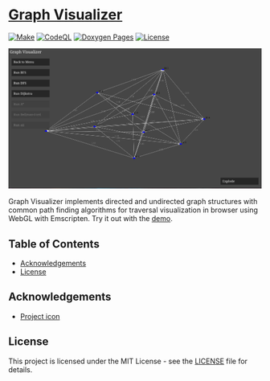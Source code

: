 # [Graph Visualizer](https://milosz275.github.io/graph-visualizer/demo)

[![Make](https://github.com/milosz275/graph-visualizer/actions/workflows/makefile.yml/badge.svg)](https://github.com/milosz275/graph-visualizer/actions/workflows/makefile.yml)
[![CodeQL](https://github.com/milosz275/graph-visualizer/actions/workflows/codeql.yml/badge.svg)](https://github.com/milosz275/graph-visualizer/actions/workflows/codeql.yml)
[![Doxygen Pages](https://github.com/milosz275/graph-visualizer/actions/workflows/doxygen-pages.yml/badge.svg)](https://github.com/milosz275/graph-visualizer/actions/workflows/doxygen-pages.yml)
[![License](https://img.shields.io/github/license/milosz275/graph-visualizer)](/LICENSE)

![Logo](assets/logo.png)

Graph Visualizer implements directed and undirected graph structures with common path finding algorithms for traversal visualization in browser using WebGL with Emscripten. Try it out with the [demo](https://milosz275.github.io/graph-visualizer/demo).

## Table of Contents

- [Acknowledgements](#acknowledgements)
- [License](#license)

## Acknowledgements

- [Project icon](https://www.svgrepo.com/svg/451006/knowledge-graph)

## License

This project is licensed under the MIT License - see the [LICENSE](https://github.com/milosz275/graph-visualizer/blob/main/LICENSE) file for details.
